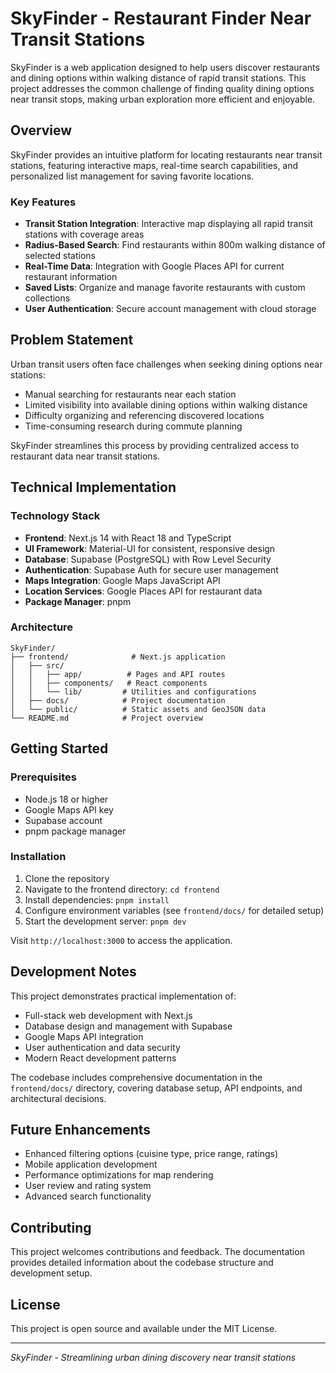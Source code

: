 # SkyFinder - Restaurant Finder Near Transit Stations

SkyFinder is a web application designed to help users discover restaurants and dining options within walking distance of rapid transit stations. This project addresses the common challenge of finding quality dining options near transit stops, making urban exploration more efficient and enjoyable.

## Overview

SkyFinder provides an intuitive platform for locating restaurants near transit stations, featuring interactive maps, real-time search capabilities, and personalized list management for saving favorite locations.

### Key Features

- **Transit Station Integration**: Interactive map displaying all rapid transit stations with coverage areas
- **Radius-Based Search**: Find restaurants within 800m walking distance of selected stations
- **Real-Time Data**: Integration with Google Places API for current restaurant information
- **Saved Lists**: Organize and manage favorite restaurants with custom collections
- **User Authentication**: Secure account management with cloud storage

## Problem Statement

Urban transit users often face challenges when seeking dining options near stations:
- Manual searching for restaurants near each station
- Limited visibility into available dining options within walking distance
- Difficulty organizing and referencing discovered locations
- Time-consuming research during commute planning

SkyFinder streamlines this process by providing centralized access to restaurant data near transit stations.

## Technical Implementation

### Technology Stack

- **Frontend**: Next.js 14 with React 18 and TypeScript
- **UI Framework**: Material-UI for consistent, responsive design
- **Database**: Supabase (PostgreSQL) with Row Level Security
- **Authentication**: Supabase Auth for secure user management
- **Maps Integration**: Google Maps JavaScript API
- **Location Services**: Google Places API for restaurant data
- **Package Manager**: pnpm

### Architecture

```
SkyFinder/
├── frontend/              # Next.js application
│   ├── src/
│   │   ├── app/          # Pages and API routes
│   │   ├── components/   # React components
│   │   └── lib/         # Utilities and configurations
│   ├── docs/            # Project documentation
│   └── public/          # Static assets and GeoJSON data
└── README.md            # Project overview
```

## Getting Started

### Prerequisites

- Node.js 18 or higher
- Google Maps API key
- Supabase account
- pnpm package manager

### Installation

1. Clone the repository
2. Navigate to the frontend directory: `cd frontend`
3. Install dependencies: `pnpm install`
4. Configure environment variables (see `frontend/docs/` for detailed setup)
5. Start the development server: `pnpm dev`

Visit `http://localhost:3000` to access the application.

## Development Notes

This project demonstrates practical implementation of:
- Full-stack web development with Next.js
- Database design and management with Supabase
- Google Maps API integration
- User authentication and data security
- Modern React development patterns

The codebase includes comprehensive documentation in the `frontend/docs/` directory, covering database setup, API endpoints, and architectural decisions.

## Future Enhancements

- Enhanced filtering options (cuisine type, price range, ratings)
- Mobile application development
- Performance optimizations for map rendering
- User review and rating system
- Advanced search functionality

## Contributing

This project welcomes contributions and feedback. The documentation provides detailed information about the codebase structure and development setup.

## License

This project is open source and available under the MIT License.

---

*SkyFinder - Streamlining urban dining discovery near transit stations*